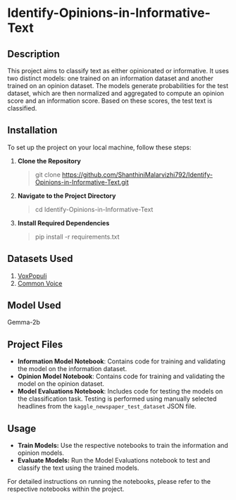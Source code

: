 # Identify-Opinions-in-Informative-Text

## Description

This project aims to classify text as either opinionated or informative. It uses two distinct models: one trained on an information dataset and another trained on an opinion dataset. The models generate probabilities for the test dataset, which are then normalized and aggregated to compute an opinion score and an information score. Based on these scores, the test text is classified.


## Installation

To set up the project on your local machine, follow these steps:

1. **Clone the Repository**

   >   git clone https://github.com/ShanthiniMalarvizhi792/Identify-Opinions-in-Informative-Text.git

2. **Navigate to the Project Directory**

    >  cd Identify-Opinions-in-Informative-Text


3. **Install Required Dependencies**

    >  pip install -r requirements.txt

## Datasets Used

1. [VoxPopuli](https://huggingface.co/datasets/esb/datasets)
2. [Common Voice](https://huggingface.co/datasets/esb/datasets)

## Model Used
Gemma-2b

## Project Files

- **Information Model Notebook**: Contains code for training and validating the model on the information dataset.
- **Opinion Model Notebook**: Contains code for training and validating the model on the opinion dataset.
- **Model Evaluations Notebook**: Includes code for testing the models on the classification task. Testing is performed using manually selected headlines from the `kaggle_newspaper_test_dataset` JSON file.


## Usage

- **Train Models:** Use the respective notebooks to train the information and opinion models.
- **Evaluate Models:** Run the Model Evaluations notebook to test and classify the text using the trained models.

For detailed instructions on running the notebooks, please refer to the respective notebooks within the project.
